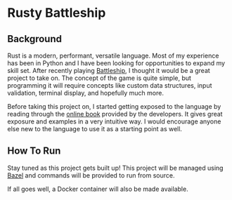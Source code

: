 # Rusty Battleship

## Background
Rust is a modern, performant, versatile language. Most of my experience has
been in Python and I have been looking for opportunities to expand my skill
set. After recently playing
[Battleship](https://en.wikipedia.org/wiki/Battleship_(game)), I thought it
would be a great project to take on. The concept of the game is quite simple,
but programming it will require concepts like custom data structures, input
validation, terminal display, and hopefully much more.

Before taking this project on, I started getting exposed to the language by
reading through the [online book](https://doc.rust-lang.org/book/) provided by
the developers. It gives great exposure and examples in a very intuitive way. I
would encourage anyone else new to the language to use it as a starting point
as well.

## How To Run
Stay tuned as this project gets built up! This project will be managed using
[Bazel](https://bazel.build/) and commands will be provided to run from source.

If all goes well, a Docker container will also be made available.